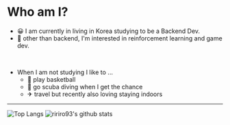 # Who am I?

- 😀 I am currently in living in Korea studying to be a Backend Dev.
- 🤖 other than backend, I'm interested in reinforcement learning and game dev.

<br>

- When I am not studying I like to ...
  - 🏀 play basketball
  - 🐳 go scuba diving when I get the chance
  - ✈ travel but recently also loving staying indoors

<hr>

![Top Langs](https://github-readme-stats.vercel.app/api/top-langs/?username=ririro93)
![ririro93's github stats](https://github-readme-stats.vercel.app/api?username=ririro93)
